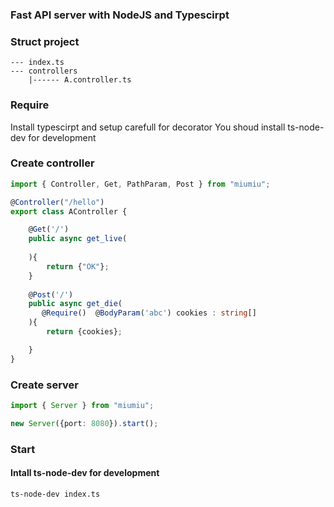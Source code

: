 
### Fast API server with NodeJS and Typescirpt

### Struct project
```
--- index.ts
--- controllers
    |------ A.controller.ts
```

### Require
Install typescirpt and setup carefull for decorator
You shoud install ts-node-dev for development


### Create controller
```typescript
import { Controller, Get, PathParam, Post } from "miumiu";

@Controller("/hello")
export class AController {

    @Get('/')
    public async get_live(
     
    ){
        return {"OK"};
    }
    
    @Post('/')
    public async get_die(
       @Require()  @BodyParam('abc') cookies : string[]
    ){
        return {cookies};

    }
}
```

### Create server
```typescript
import { Server } from "miumiu";

new Server({port: 8080}).start();
```

### Start
#### Intall ts-node-dev for development
```bash
ts-node-dev index.ts
```